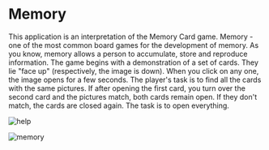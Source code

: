 # Memory

This application is an interpretation of the Memory Card game.
Memory - one of the most common board games for the development of memory. As you know, memory allows a person to accumulate, store and reproduce information.
The game begins with a demonstration of a set of cards. They lie "face up" (respectively, the image is down). When you click on any one, the image opens for a few seconds.
The player's task is to find all the cards with the same pictures. If after opening the first card, you turn over the second card and the pictures match, both cards remain open. If they don't match, the cards are closed again. The task is to open everything.

![help](https://user-images.githubusercontent.com/61186198/109040431-f0d15500-76de-11eb-8e6f-6137689b7e35.gif)

![memory](https://user-images.githubusercontent.com/61186198/109040551-13fc0480-76df-11eb-83a7-be27d2fb2e06.gif)
